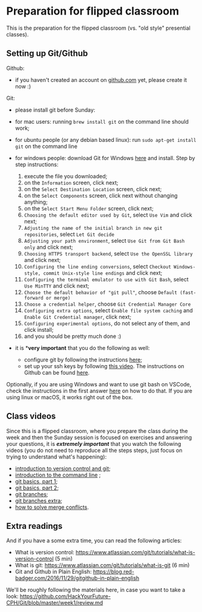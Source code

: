 # Preparation for flipped classroom

This is the preparation for the flipped classroom (vs. "old style" presential classes).

## Setting up Git/Github

Github:
 - if you haven't created an account on [github.com](www.github.com) yet, please create it now :)

Git:
 - please install git before Sunday:

  - for mac users: running `brew install git` on the command line should work;
  - for ubuntu people (or any debian based linux): run `sudo apt-get install git` on  the command line
  - for windows people: download Git for Windows [here](https://gitforwindows.org/) and install. Step by step instructions:
    1. execute the file you downloaded;
    2. on the `Information` screen, click next;
    3. on the `Select Destination Location` screen, click next;
    4. on the `Select Components` screen, click next without changing anything;
    5. on the `Select Start Menu Folder` screen, click next;
    6. `Choosing the default editor used by Git`, select `Use Vim` and click next;
    7. `Adjusting the name of the initial branch in new git repositories`, select `Let Git decide`
    8. `Adjusting your path environment`, select `Use Git from Git Bash only` and click next;
    9. `Choosing HTTPS transport backend`, select `Use the OpenSSL library` and click next;
    10. `Configuring the line ending conversions`, select `Checkout Windows-style, commit Unix-style line endings` and click next;
    11. `Configuring the terminal emulator to use with Git Bash`, select `Use MinTTY` and click next;
    12. `Choose the default behavior of "git pull"`, choose `Default (fast-forward or merge)`
    13. `Choose a credential helper`, choose `Git Credential Manager Core`
    14.  `Configuring extra options`, select `Enable file system caching` and `Enable Git Credential manager`, click next;
    15. `Configuring experimental options`, do not select any of them, and click install;
    16. and you should be pretty much done :)
 
 - it is ***very important** that you do the following as well:
   - configure git by following the instructions [here](https://drive.google.com/file/d/1nS-IvE7iJtUiUzxJdukXBFgt8OoAjuiY/view?usp=sharing);
   - set up your ssh keys by following [this video](https://drive.google.com/file/d/1qDA4g3WcaHI_qbvOgB4cVLoVsi8HCcC2/view?usp=sharing). The instructions on Github can be found [here](https://docs.github.com/en/free-pro-team@latest/github/authenticating-to-github/generating-a-new-ssh-key-and-adding-it-to-the-ssh-agent).
 
 Optionally, if you are using Windows and want to use git bash on VSCode, check the instructions in the first answer [here](https://stackoverflow.com/questions/42606837/how-do-i-use-bash-on-windows-from-the-visual-studio-code-integrated-terminal) on how to do that. If you are using linux or macOS, it works right out of the box.


## Class videos

Since this is a flipped classroom, where you prepare the class during the week and then the Sunday 
session is focused on exercises and answering your questions, it is ***extremely important*** that you watch the following videos (you do not need to reproduce all the steps steps, just focus on trying to understand what's happening):

 - [introduction to version control and git](https://drive.google.com/file/d/1lHO7AjtuADB7taS7HrukKL0PLhKUjJUj/view?usp=sharing);
 - [introduction to the command line](https://drive.google.com/file/d/1DT6jkB-VFemyKZYhpAzXtNKC4Fm2soNy/view?usp=sharing) ;
 - [git basics, part 1](https://drive.google.com/file/d/1ZVExfsf1W21aprmVVk8swQy9lk0iEw06/view?usp=sharing);
 - [git basics, part 2](https://drive.google.com/file/d/1arPYP_lh91xoDn1SYTKnq1PuejI8hWNQ/view?usp=sharing);
 - [git branches](https://drive.google.com/file/d/1znEHlVDwBXFZZnZdLOyd3zMEF7N9kagw/view?usp=sharing);
 - [git branches extra](https://drive.google.com/file/d/11m_is5nD3Wb5R1zr6cGlAfhZWDILqXNp/view?usp=sharing);
 - [how to solve merge conflicts](https://drive.google.com/file/d/1-7Evus2Fh7KDRlmD48eY9ZTQ9FVT0D6_/view?usp=sharing).


## Extra readings

And if you have a some extra time, you can read the following articles:
 - What is version control: https://www.atlassian.com/git/tutorials/what-is-version-control (5 min)
 - What is git: https://www.atlassian.com/git/tutorials/what-is-git (6 min)
 - Git and Github in Plain English: https://blog.red-badger.com/2016/11/29/gitgithub-in-plain-english


 We'll be roughly following the materials here, in case you want to take a look:  https://github.com/HackYourFuture-CPH/Git/blob/master/week1/review.md